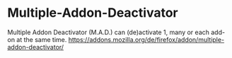 Multiple-Addon-Deactivator
==========================

Multiple Addon Deactivator (M.A.D.) can (de)activate 1, many or each add-on at the same time.
https://addons.mozilla.org/de/firefox/addon/multiple-addon-deactivator/

